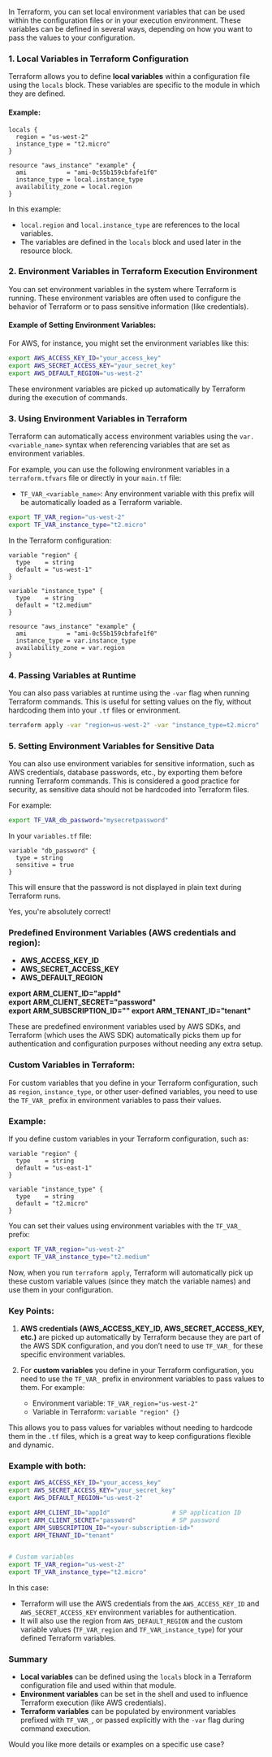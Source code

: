 In Terraform, you can set local environment variables that can be used within the configuration files or in your execution environment. These variables can be defined in several ways, depending on how you want to pass the values to your configuration.

### 1. **Local Variables in Terraform Configuration**

Terraform allows you to define **local variables** within a configuration file using the `locals` block. These variables are specific to the module in which they are defined.

#### Example:

```hcl
locals {
  region = "us-west-2"
  instance_type = "t2.micro"
}

resource "aws_instance" "example" {
  ami           = "ami-0c55b159cbfafe1f0"
  instance_type = local.instance_type
  availability_zone = local.region
}
```

In this example:
- `local.region` and `local.instance_type` are references to the local variables.
- The variables are defined in the `locals` block and used later in the resource block.

### 2. **Environment Variables in Terraform Execution Environment**

You can set environment variables in the system where Terraform is running. These environment variables are often used to configure the behavior of Terraform or to pass sensitive information (like credentials).

#### Example of Setting Environment Variables:

For AWS, for instance, you might set the environment variables like this:

```bash
export AWS_ACCESS_KEY_ID="your_access_key"
export AWS_SECRET_ACCESS_KEY="your_secret_key"
export AWS_DEFAULT_REGION="us-west-2"
```

These environment variables are picked up automatically by Terraform during the execution of commands.

### 3. **Using Environment Variables in Terraform**

Terraform can automatically access environment variables using the `var.<variable_name>` syntax when referencing variables that are set as environment variables.

For example, you can use the following environment variables in a `terraform.tfvars` file or directly in your `main.tf` file:

- `TF_VAR_<variable_name>`: Any environment variable with this prefix will be automatically loaded as a Terraform variable.

```bash
export TF_VAR_region="us-west-2"
export TF_VAR_instance_type="t2.micro"
```

In the Terraform configuration:

```hcl
variable "region" {
  type    = string
  default = "us-west-1"
}

variable "instance_type" {
  type    = string
  default = "t2.medium"
}

resource "aws_instance" "example" {
  ami           = "ami-0c55b159cbfafe1f0"
  instance_type = var.instance_type
  availability_zone = var.region
}
```

### 4. **Passing Variables at Runtime**

You can also pass variables at runtime using the `-var` flag when running Terraform commands. This is useful for setting values on the fly, without hardcoding them into your `.tf` files or environment.

```bash
terraform apply -var "region=us-west-2" -var "instance_type=t2.micro"
```

### 5. **Setting Environment Variables for Sensitive Data**

You can also use environment variables for sensitive information, such as AWS credentials, database passwords, etc., by exporting them before running Terraform commands. This is considered a good practice for security, as sensitive data should not be hardcoded into Terraform files.

For example:

```bash
export TF_VAR_db_password="mysecretpassword"
```

In your `variables.tf` file:

```hcl
variable "db_password" {
  type = string
  sensitive = true
}
```

This will ensure that the password is not displayed in plain text during Terraform runs.

Yes, you're absolutely correct!

### Predefined Environment Variables (AWS credentials and region):
- **AWS_ACCESS_KEY_ID**
- **AWS_SECRET_ACCESS_KEY**
- **AWS_DEFAULT_REGION**

**export ARM_CLIENT_ID="appId"              
export ARM_CLIENT_SECRET="password"          
export ARM_SUBSCRIPTION_ID="<your-subscription-id>"
export ARM_TENANT_ID="tenant"**


These are predefined environment variables used by AWS SDKs, and Terraform (which uses the AWS SDK) automatically picks them up for authentication and configuration purposes without needing any extra setup.

### Custom Variables in Terraform:
For custom variables that you define in your Terraform configuration, such as `region`, `instance_type`, or other user-defined variables, you need to use the `TF_VAR_` prefix in environment variables to pass their values.

### Example:

If you define custom variables in your Terraform configuration, such as:

```hcl
variable "region" {
  type    = string
  default = "us-east-1"
}

variable "instance_type" {
  type    = string
  default = "t2.micro"
}
```

You can set their values using environment variables with the `TF_VAR_` prefix:

```bash
export TF_VAR_region="us-west-2"
export TF_VAR_instance_type="t2.medium"
```

Now, when you run `terraform apply`, Terraform will automatically pick up these custom variable values (since they match the variable names) and use them in your configuration.

### Key Points:
1. **AWS credentials (AWS_ACCESS_KEY_ID, AWS_SECRET_ACCESS_KEY, etc.)** are picked up automatically by Terraform because they are part of the AWS SDK configuration, and you don’t need to use `TF_VAR_` for these specific environment variables.
   
2. For **custom variables** you define in your Terraform configuration, you need to use the `TF_VAR_` prefix in environment variables to pass values to them. For example:
   - Environment variable: `TF_VAR_region="us-west-2"`
   - Variable in Terraform: `variable "region" {}`

This allows you to pass values for variables without needing to hardcode them in the `.tf` files, which is a great way to keep configurations flexible and dynamic.

### Example with both:
```bash
export AWS_ACCESS_KEY_ID="your_access_key"
export AWS_SECRET_ACCESS_KEY="your_secret_key"
export AWS_DEFAULT_REGION="us-west-2"

export ARM_CLIENT_ID="appId"                 # SP application ID
export ARM_CLIENT_SECRET="password"          # SP password
export ARM_SUBSCRIPTION_ID="<your-subscription-id>"
export ARM_TENANT_ID="tenant"


# Custom variables
export TF_VAR_region="us-west-2"
export TF_VAR_instance_type="t2.micro"
```

In this case:
- Terraform will use the AWS credentials from the `AWS_ACCESS_KEY_ID` and `AWS_SECRET_ACCESS_KEY` environment variables for authentication.
- It will also use the region from `AWS_DEFAULT_REGION` and the custom variable values (`TF_VAR_region` and `TF_VAR_instance_type`) for your defined Terraform variables.

### Summary

- **Local variables** can be defined using the `locals` block in a Terraform configuration file and used within that module.
- **Environment variables** can be set in the shell and used to influence Terraform execution (like AWS credentials).
- **Terraform variables** can be populated by environment variables prefixed with `TF_VAR_`, or passed explicitly with the `-var` flag during command execution.

Would you like more details or examples on a specific use case?
